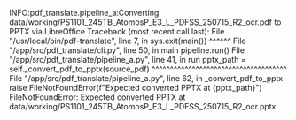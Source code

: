 INFO:pdf_translate.pipeline_a:Converting data/working/PS1101_245TB_AtomosP_E3_L_PDFSS_250715_R2_ocr.pdf to PPTX via LibreOffice
Traceback (most recent call last):
  File "/usr/local/bin/pdf-translate", line 7, in <module>
    sys.exit(main())
             ^^^^^^
  File "/app/src/pdf_translate/cli.py", line 50, in main
    pipeline.run()
  File "/app/src/pdf_translate/pipeline_a.py", line 41, in run
    pptx_path = self._convert_pdf_to_pptx(source_pdf)
                ^^^^^^^^^^^^^^^^^^^^^^^^^^^^^^^^^^^^^
  File "/app/src/pdf_translate/pipeline_a.py", line 62, in _convert_pdf_to_pptx
    raise FileNotFoundError(f"Expected converted PPTX at {pptx_path}")
FileNotFoundError: Expected converted PPTX at data/working/PS1101_245TB_AtomosP_E3_L_PDFSS_250715_R2_ocr.pptx